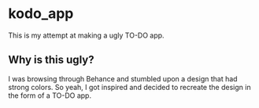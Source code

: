 # kodo_app

This is my attempt at making a ugly TO-DO app.

## Why is this ugly?

I was browsing through Behance and stumbled upon a design that had strong colors. So yeah, I got inspired and decided to recreate the design in the form of a TO-DO app.
